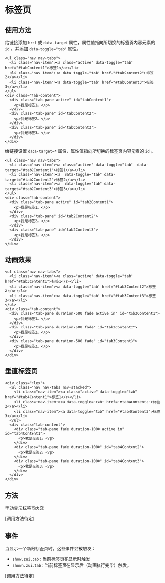 # 标签页

## 使用方法

给链接添加 `href` 或 `data-target` 属性，属性值指向所切换的标签页内容元素的 `id` 。并添加 `data-toggle="tab"` 属性。

```html:example: gap-3
<ul class="nav nav-tabs">
  <li class="nav-item"><a class="active" data-toggle="tab" href="#tabContent1">标签1</a></li>
  <li class="nav-item"><a data-toggle="tab" href="#tabContent2">标签2</a></li>
  <li class="nav-item"><a data-toggle="tab" href="#tabContent3">标签3</a></li>
</ul>
<div class="tab-content">
  <div class="tab-pane active" id="tabContent1">
    <p>我是标签1。</p>
  </div>
  <div class="tab-pane" id="tabContent2">
    <p>我是标签2。</p>
  </div>
  <div class="tab-pane" id="tabContent3">
    <p>我是标签3。</p>
  </div>
</div>
```

给链接设置 `data-target=*` 属性，属性值指向所切换的标签页内容元素的 `id`  。

```html:example: gap-3
<ul class="nav nav-tabs">
  <li class="nav-item"><a class="active" data-toggle="tab"  data-target="#tab2Content1">标签1</a></li>
  <li class="nav-item"><a  data-toggle="tab" data-target="#tab2Content2">标签2</a></li>
  <li class="nav-item"><a  data-toggle="tab" data-target="#tab2Content3">标签3</a></li>
</ul>
<div class="tab-content">
  <div class="tab-pane active" id="tab2Content1">
    <p>我是标签1。</p>
  </div>
  <div class="tab-pane" id="tab2Content2">
    <p>我是标签2。</p>
  </div>
  <div class="tab-pane" id="tab2Content3">
    <p>我是标签3。</p>
  </div>
</div>
```

## 动画效果

```html:example: gap-3
<ul class="nav nav-tabs">
  <li class="nav-item"><a class="active" data-toggle="tab" href="#tab3Content1">标签1</a></li>
  <li class="nav-item"><a data-toggle="tab" href="#tab3Content2">标签2</a></li>
  <li class="nav-item"><a data-toggle="tab" href="#tab3Content3">标签3</a></li>
</ul>
<div class="tab-content">
  <div class="tab-pane duration-500 fade active in" id="tab3Content1">
    <p>我是标签1。</p>
  </div>
  <div class="tab-pane duration-500 fade" id="tab3Content2">
    <p>我是标签2。</p>
  </div>
  <div class="tab-pane duration-500 fade" id="tab3Content3">
    <p>我是标签3。</p>
  </div>
</div>
```

## 垂直标签页

```html:example: gap-3
<div class="flex">
  <ul class="nav nav-tabs nav-stacked">
    <li class="nav-item"><a class="active" data-toggle="tab" href="#tab4Content1">标签1</a></li>
    <li class="nav-item"><a data-toggle="tab" href="#tab4Content2">标签2</a></li>
    <li class="nav-item"><a data-toggle="tab" href="#tab4Content3">标签3</a></li>
  </ul>
  <div class="tab-content">
    <div class="tab-pane fade duration-1000 active in" id="tab4Content1">
      <p>我是标签1。</p>
    </div>
    <div class="tab-pane fade duration-1000" id="tab4Content2">
      <p>我是标签2。</p>
    </div>
    <div class="tab-pane fade duration-1000" id="tab4Content3">
      <p>我是标签3。</p>
    </div>
  </div>
</div>
```
## 方法

手动显示标签页内容

[调用方法待定]

## 事件

当显示一个新的标签页时，这些事件会被触发：

* `show.zui.tab` : 当前标签页在显示时触发
* `shown.zui.tab` : 当前标签页在显示后（动画执行完毕）触发。

[调用方法待定]
